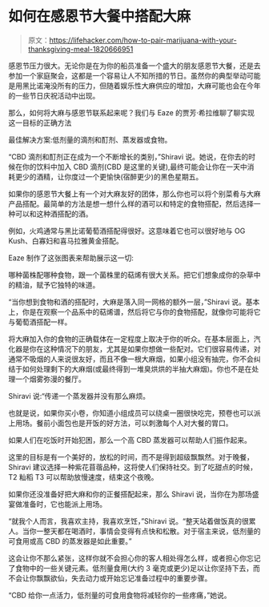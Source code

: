 # 如何在感恩节大餐中搭配大麻

> 原文：<https://lifehacker.com/how-to-pair-marijuana-with-your-thanksgiving-meal-1820666951>

感恩节压力很大。无论你是在为你的船员准备一个盛大的朋友感恩节大餐，还是去参加一个家庭聚会，这都是一个容易让人不知所措的节日。虽然你的典型举动可能是用黑比诺淹没所有的压力，但随着娱乐性大麻供应的增加，大麻可能也会在今年的一些节日庆祝活动中出现。

那么，如何将大麻与感恩节联系起来呢？我们与 Eaze 的贾芳·希拉维聊了聊实现这一目标的正确方法

最佳解决方案:低剂量的滴剂和酊剂、蒸发器或食物。

“CBD 滴剂和酊剂正在成为一个不断增长的类别，”Shiravi 说。她说，在你去的时候在你的饮料中加入 CBD 滴剂(CBD 是这里的关键),最终可能会让你在一天中消耗更少的酒精，让你度过一个更愉快(宿醉更少)的黑色星期五。

如果你的感恩节大餐上有一个对大麻友好的团体，那么你也可以将个别菜肴与大麻产品搭配。最简单的方法是想一想什么样的酒可以和特定的食物搭配，然后选择一种可以和这种酒搭配的酒。

例如，火鸡通常与黑比诺葡萄酒搭配得很好。这意味着它也可以很好地与 OG Kush、白寡妇和喜马拉雅黄金搭配。

Eaze 制作了这张图表来帮助展示这一切:

哪种菌株配哪种食物，跟一个菌株里的萜烯有很大关系。把它们想象成你的杂草中的精油，赋予它独特的味道。

“当你想到食物和酒的搭配时，大麻是落入同一网格的额外一层，”Shiravi 说。基本上，你是在观察一个品系中的萜烯谱，然后将它与你的食物搭配，就像你可能将它与葡萄酒搭配一样。

将大麻加入你的食物的正确载体在一定程度上取决于你的听众。在基本层面上，汽化器是你在这种情况下的朋友，尤其是如果你想做一些配对。它们很容易传递，对通常不吸烟的人来说很友好，而且不像一根大麻烟，如果小组没有抽完，你不会纠结于如何处理剩下的大麻烟(或最终得到一堆臭烘烘的半抽大麻烟)。你也不是在处理一个烟雾弥漫的餐厅。

Shiravi 说:“传递一个蒸发器并没有那么麻烦。

也就是说，如果你买小卷，你知道小组成员可以绕桌一圈很快吃完，预卷也可以派上用场。餐前小面包也是开饭的好方法，可以刺激每个人对大餐的胃口。

如果人们在吃饭时开始犯困，那么一个高 CBD 蒸发器可以帮助人们振作起来。

这里的目标是有一个美好的，放松的时间，而不是得到超级飘飘然。对于晚餐，Shiravi 建议选择一种紫花苜蓿品种，这将使人们保持社交。到了吃甜点的时候，T2 籼稻 T3 可以帮助放慢速度，结束这个夜晚。

如果你还没准备好把大麻和你的正餐搭配起来，那么 Shiravi 说，当你在为那场盛宴做准备时，它也能派上用场。

“就我个人而言，我喜欢主持，我喜欢烹饪，”Shiravi 说。“整天站着做饭真的很累人。当你一整天都在喝酒时，事情会变得有点快和松散。对于宿主来说，低剂量的可食用或高 CBD 的蒸发器是如此重要。”

这会让你不那么紧张，这样你就不会担心你的客人相处得怎么样，或者担心你忘记了食物中的一些关键元素。低剂量食用(大约 3 毫克或更少)足以让你坚持下去，而不会让你飘飘欲仙，失去动力或开始忘记准备过程中的重要步骤。

“CBD 给你一点活力，低剂量的可食用食物将减轻你的一些疼痛，”她说。